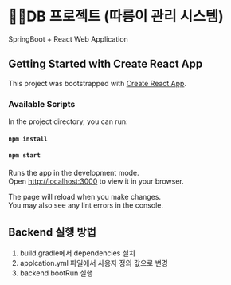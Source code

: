 # 🚴‍♂️DB 프로젝트 (따릉이 관리 시스템)
SpringBoot + React Web Application

## Getting Started with Create React App

This project was bootstrapped with [Create React App](https://github.com/facebook/create-react-app).

### Available Scripts

In the project directory, you can run:
#### `npm install`

#### `npm start`

Runs the app in the development mode.\
Open [http://localhost:3000](http://localhost:3000) to view it in your browser.

The page will reload when you make changes.\
You may also see any lint errors in the console.

## Backend 실행 방법
1. build.gradle에서 dependencies 설치
2. applcation.yml 파일에서 사용자 정의 값으로 변경
3. backend bootRun 실행

